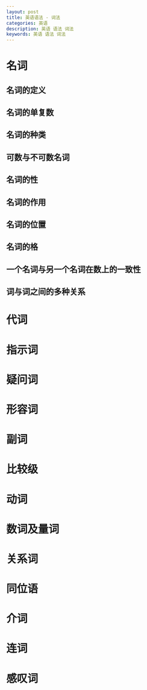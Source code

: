 ```yaml
---
layout: post
title: 英语语法 - 词法
categories: 英语
description: 英语 语法 词法
keywords: 英语 语法 词法
---
```


# 名词
## 名词的定义
## 名词的单复数
## 名词的种类
## 可数与不可数名词
## 名词的性
## 名词的作用
## 名词的位置
## 名词的格
## 一个名词与另一个名词在数上的一致性
## 词与词之间的多种关系

# 代词
# 指示词
# 疑问词
# 形容词
# 副词
# 比较级
# 动词
# 数词及量词
# 关系词
# 同位语
# 介词
# 连词
# 感叹词
